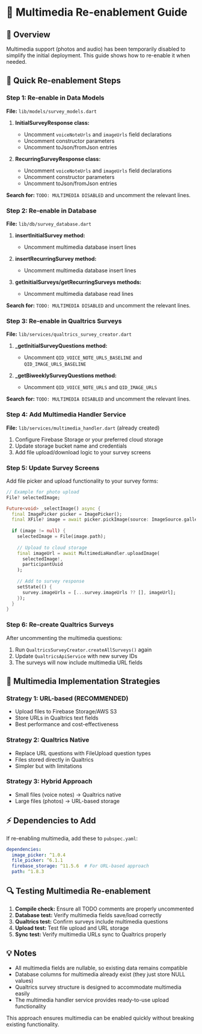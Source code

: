 # 📸 **Multimedia Re-enablement Guide**

## 🎯 **Overview**
Multimedia support (photos and audio) has been temporarily disabled to simplify the initial deployment. This guide shows how to re-enable it when needed.

## 🔄 **Quick Re-enablement Steps**

### **Step 1: Re-enable in Data Models**
**File:** `lib/models/survey_models.dart`

1. **InitialSurveyResponse class:**
   - Uncomment `voiceNoteUrls` and `imageUrls` field declarations
   - Uncomment constructor parameters
   - Uncomment toJson/fromJson entries

2. **RecurringSurveyResponse class:**
   - Uncomment `voiceNoteUrls` and `imageUrls` field declarations
   - Uncomment constructor parameters  
   - Uncomment toJson/fromJson entries

**Search for:** `TODO: MULTIMEDIA DISABLED` and uncomment the relevant lines.

### **Step 2: Re-enable in Database**
**File:** `lib/db/survey_database.dart`

1. **insertInitialSurvey method:**
   - Uncomment multimedia database insert lines
   
2. **insertRecurringSurvey method:**
   - Uncomment multimedia database insert lines
   
3. **getInitialSurveys/getRecurringSurveys methods:**
   - Uncomment multimedia database read lines

**Search for:** `TODO: MULTIMEDIA DISABLED` and uncomment the relevant lines.

### **Step 3: Re-enable in Qualtrics Surveys**
**File:** `lib/services/qualtrics_survey_creator.dart`

1. **_getInitialSurveyQuestions method:**
   - Uncomment `QID_VOICE_NOTE_URLS_BASELINE` and `QID_IMAGE_URLS_BASELINE`
   
2. **_getBiweeklySurveyQuestions method:**
   - Uncomment `QID_VOICE_NOTE_URLS` and `QID_IMAGE_URLS`

**Search for:** `TODO: MULTIMEDIA DISABLED` and uncomment the relevant lines.

### **Step 4: Add Multimedia Handler Service**
**File:** `lib/services/multimedia_handler.dart` (already created)

1. Configure Firebase Storage or your preferred cloud storage
2. Update storage bucket name and credentials
3. Add file upload/download logic to your survey screens

### **Step 5: Update Survey Screens**
Add file picker and upload functionality to your survey forms:

```dart
// Example for photo upload
File? selectedImage;

Future<void> _selectImage() async {
  final ImagePicker picker = ImagePicker();
  final XFile? image = await picker.pickImage(source: ImageSource.gallery);
  
  if (image != null) {
    selectedImage = File(image.path);
    
    // Upload to cloud storage
    final imageUrl = await MultimediaHandler.uploadImage(
      selectedImage!, 
      participantUuid
    );
    
    // Add to survey response
    setState(() {
      survey.imageUrls = [...survey.imageUrls ?? [], imageUrl];
    });
  }
}
```

### **Step 6: Re-create Qualtrics Surveys**
After uncommenting the multimedia questions:

1. Run `QualtricsSurveyCreator.createAllSurveys()` again
2. Update `QualtricsApiService` with new survey IDs
3. The surveys will now include multimedia URL fields

## 🎨 **Multimedia Implementation Strategies**

### **Strategy 1: URL-based (RECOMMENDED)**
- Upload files to Firebase Storage/AWS S3
- Store URLs in Qualtrics text fields
- Best performance and cost-effectiveness

### **Strategy 2: Qualtrics Native**
- Replace URL questions with FileUpload question types
- Files stored directly in Qualtrics
- Simpler but with limitations

### **Strategy 3: Hybrid Approach**
- Small files (voice notes) → Qualtrics native
- Large files (photos) → URL-based storage

## ⚡ **Dependencies to Add**
If re-enabling multimedia, add these to `pubspec.yaml`:

```yaml
dependencies:
  image_picker: ^1.0.4
  file_picker: ^6.1.1
  firebase_storage: ^11.5.6  # For URL-based approach
  path: ^1.8.3
```

## 🔍 **Testing Multimedia Re-enablement**

1. **Compile check:** Ensure all TODO comments are properly uncommented
2. **Database test:** Verify multimedia fields save/load correctly
3. **Qualtrics test:** Confirm surveys include multimedia questions
4. **Upload test:** Test file upload and URL storage
5. **Sync test:** Verify multimedia URLs sync to Qualtrics properly

## 💡 **Notes**
- All multimedia fields are nullable, so existing data remains compatible
- Database columns for multimedia already exist (they just store NULL values)
- Qualtrics survey structure is designed to accommodate multimedia easily
- The multimedia handler service provides ready-to-use upload functionality

This approach ensures multimedia can be enabled quickly without breaking existing functionality.
